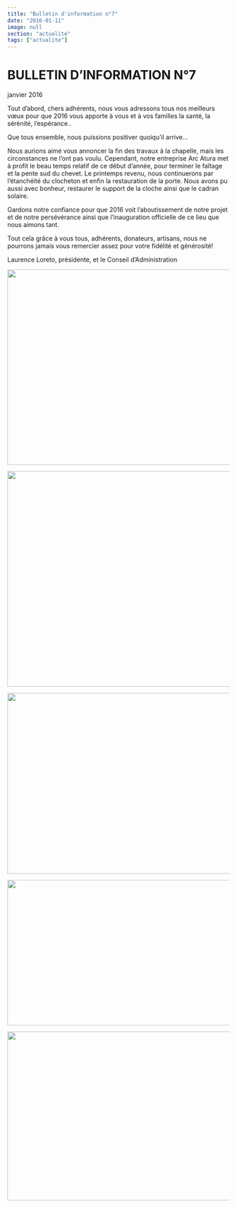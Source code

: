 ```yaml
---
title: "Bulletin d'information n°7"
date: "2016-01-11"
image: null
section: "actualite"
tags: ["actualite"]
---
```


# BULLETIN D’INFORMATION N°7

janvier 2016

Tout d’abord, chers adhérents, nous vous adressons tous nos meilleurs vœux pour que 2016 vous apporte à vous et à vos familles la santé, la sérénité, l’espérance..

Que tous ensemble, nous puissions positiver quoiqu’il arrive…

Nous aurions aimé vous annoncer la fin des travaux à la chapelle, mais les circonstances ne l’ont pas voulu. Cependant, notre entreprise Arc Atura met à profit le beau temps relatif de ce début d’année, pour terminer le faîtage et la pente sud du chevet. Le printemps revenu, nous continuerons par l’étanchéité du clocheton et enfin la restauration de la porte. Nous avons pu aussi avec bonheur, restaurer le support de la cloche ainsi que le cadran solaire.

Gardons notre confiance pour que 2016 voit l’aboutissement de notre projet et de notre persévérance ainsi que l’inauguration officielle de ce lieu que nous aimons tant.

Tout cela grâce à vous tous, adhérents, donateurs, artisans, nous ne pourrons jamais vous remercier assez pour votre fidélité et générosité!

Laurence Loreto, présidente, et le Conseil d’Administration

<img
      alt
      height="442"
      src="/images/p7162951-jpg_1.jpg"
      width="529"
    />

<img
      alt
      height="488"
      src="/images/wp-005697.jpg"
      width="515"
    />

<img
      alt
      height="409"
      src="/images/21pct3-jpg.jpg"
      width="536"
    />

<img
      alt
      height="329"
      src="/images/img-5601-jpg.jpg"
      width="529" />

<img
      alt
      height="382"
      src="/images/p9253772-jpg.jpg"
      width="522" />
